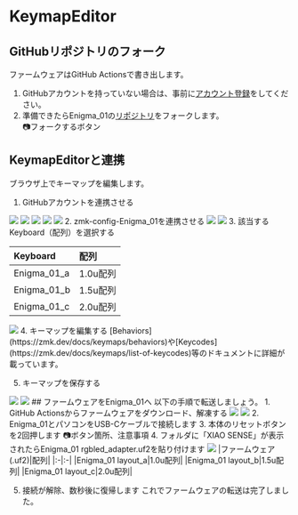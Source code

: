 # KeymapEditor
## GitHubリポジトリのフォーク  
ファームウェアはGitHub Actionsで書き出します。  
1. GitHubアカウントを持っていない場合は、事前に[アカウント登録](https://github.com/signup)をしてください。  
2. 準備できたらEnigma_01の[リポジトリ](https://github.com/nazuna293/zmk-config-Enigma_01)をフォークします。  
📷フォークするボタン

## KeymapEditorと連携
ブラウザ上でキーマップを編集します。
1. GitHubアカウントを連携させる  
<img src="img/KE_01.jpg">
<img src="img/KE_02.jpg">
<img src="img/KE_03.jpg">
<img src="img/KE_04.jpg">
<img src="img/KE_05.jpg">
2. zmk-config-Enigma_01を連携させる  
<img src="img/KE_06.jpg">
<img src="img/KE_07.jpg">
3. 該当するKeyboard（配列）を選択する  

|Keyboard|配列|  
|:-|:-|  
|Enigma_01_a|1.0u配列|  
|Enigma_01_b|1.5u配列|  
|Enigma_01_c|2.0u配列|  
<img src="img/KE_08.jpg">
4. キーマップを編集する  
[Behaviors](https://zmk.dev/docs/keymaps/behaviors)や[Keycodes](https://zmk.dev/docs/keymaps/list-of-keycodes)等のドキュメントに詳細が載っています。  

5. キーマップを保存する
<img src="img/KE_09.jpg">
<img src="img/KE_10.jpg">
## ファームウェアをEnigma_01へ
以下の手順で転送しましょう。
1. GitHub Actionsからファームウェアをダウンロード、解凍する
<img src="img/KE_11.jpg">
<img src="img/KE_12.jpg">
2. Enigma_01とパソコンをUSB-Cケーブルで接続します
3. 本体のリセットボタンを2回押します
📷ボタン箇所、注意事項
4. フォルダに「XIAO SENSE」が表示されたらEnigma_01 rgbled_adapter.uf2を貼り付けます  
<img src="img/KE_13.jpg">
|ファームウェア(.uf2)|配列|  
|:-|:-|  
|Enigma_01 layout_a|1.0u配列|  
|Enigma_01 layout_b|1.5u配列|  
|Enigma_01 layout_c|2.0u配列|  

5. 接続が解除、数秒後に復帰します
これでファームウェアの転送は完了しました。